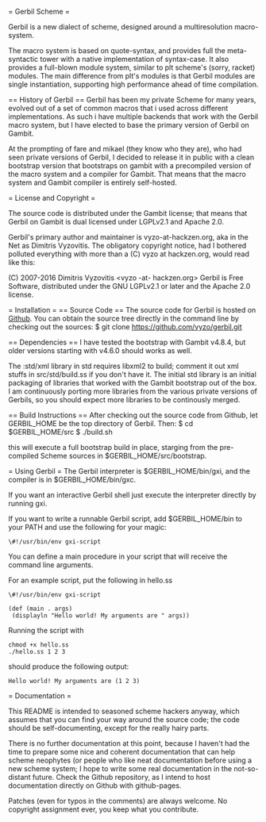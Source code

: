 = Gerbil Scheme =

Gerbil is a new dialect of scheme, designed around a multiresolution
macro-system.

The macro system is based on quote-syntax, and provides full the
meta-syntactic tower with a native implementation of syntax-case.
It also provides a full-blown module system, similar to plt scheme's
(sorry, racket) modules. The main difference from plt's modules is that
Gerbil modules are single instantiation, supporting high performance ahead
of time compilation.

== History of Gerbil ==
Gerbil has been my private Scheme for many years, evolved out of a set
of common macros that i used across different implementations. As such
i have multiple backends that work with the Gerbil macro system, but I
have elected to base the primary version of Gerbil on Gambit.

At the prompting of fare and mikael (they know who they are), who
had seen private versions of Gerbil, I decided to release it in public
with a clean bootstrap version that bootstraps on gambit with a precompiled
version of the macro system and a compiler for Gambit.
That means that the macro system and Gambit compiler is entirely
self-hosted.

= License and Copyright =

The source code is distributed under the Gambit license; that means
that Gerbil on Gambit is dual licensed under LGPLv2.1 and Apache 2.0.

Gerbil's primary author and maintainer is vyzo-at-hackzen.org, aka in
the Net as Dimitris Vyzovitis. The obligatory copyright notice, had I
bothered polluted everything with more than a (C) vyzo at hackzen.org,
would read like this:

(C) 2007-2016 Dimitris Vyzovitis <vyzo -at- hackzen.org>
Gerbil is Free Software, distributed under the GNU LGPLv2.1 or later
and the Apache 2.0 license.

= Installation =
== Source Code ==
The source code for Gerbil is hosted on [Github](https://github.com/vyzo/gerbil).
You can obtain the source tree directly in the command line by checking
out the sources:
$ git clone https://github.com/vyzo/gerbil.git

== Dependencies ==
I have tested the bootstrap with Gambit v4.8.4, but older versions
starting with v4.6.0 should works as well.

The :std/xml library in std requires libxml2 to build; comment it out
xml stuffs in src/std/build.ss if you don't have it.
The initial std library is an initial packaging of libraries that worked
with the Gambit bootstrap out of the box. I am continuously porting
more libraries from the various private versions of Gerbils, so you should
expect more libraries to be continously merged.

== Build Instructions ==
After checking out the source code from Github, let GERBIL_HOME be the
top directory of Gerbil.
Then:
$ cd $GERBIL_HOME/src
$ ./build.sh

this will execute a full bootstrap build in place, starging from the
pre-compiled Scheme sources in $GERBIL_HOME/src/bootstrap.

= Using Gerbil =
The Gerbil interpreter is $GERBIL_HOME/bin/gxi, and the compiler is
in $GERBIL_HOME/bin/gxc.

If you want an interactive Gerbil shell just execute the interpreter
directly by running gxi.

If you want to write a runnable Gerbil script, add $GERBIL_HOME/bin
to your PATH and use the following for your magic:
```
\#!/usr/bin/env gxi-script
```

You can define a main procedure in your script that will receive
the command line arguments.

For an example script, put the following in hello.ss
```
\#!/usr/bin/env gxi-script

(def (main . args)
 (displayln "Hello world! My arguments are " args))
```

Running the script with
```
chmod +x hello.ss
./hello.ss 1 2 3
```

should produce the following output:
```
Hello world! My arguments are (1 2 3)
```

= Documentation =

This README is intended to seasoned scheme hackers anyway, which
assumes that you can find your way around the source code; the code
should be self-documenting, except for the really hairy parts.

There is no further documentation at this point, because I haven't
had the time to prepare some nice and coherent documentation that
can help scheme neophytes (or people who like neat documentation
before using a new scheme system; I hope to write some real
documentation in the not-so-distant future. Check the Github
repository, as I intend to host documentation directly on Github
with github-pages.

Patches (even for typos in the comments) are always welcome.
No copyright assignment ever, you keep what you contribute.
